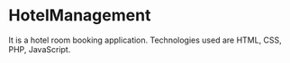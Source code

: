 # HotelManagement
It is a hotel room booking application. Technologies used are HTML, CSS, PHP, JavaScript.

